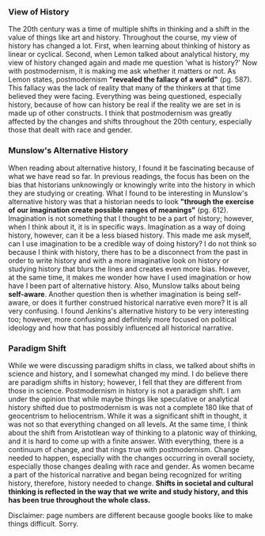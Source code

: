 ### View of History

The 20th century was a time of multiple shifts in thinking and a shift in the value of things like art and history. Throughout the course, my view of history has changed a lot. First, when learning about thinking of history as linear or cyclical. Second, when Lemon talked about analytical history, my view of history changed again and made me question 'what is history?' Now with postmodernism, it is making me ask whether it matters or not. As Lemon states, postmodernism __"revealed the fallacy of a world"__ (pg. 587). This fallacy was the lack of reality that many of the thinkers at that time believed they were facing. Everything was being questioned, especially history, because of how can history be real if the reality we are set in is made up of other constructs. I think that postmodernism was greatly affected by the changes and shifts throughout the 20th century, especially those that dealt with race and gender. 

### Munslow's Alternative History
 
When reading about alternative history, I found it be fascinating because of what we have read so far. In previous readings, the focus has been on the bias that historians unknowingly or knowingly write into the history in which they are studying or creating. What I found to be interesting in Munslow's alternative history was that a historian needs to look __"through the exercise of our imagination create possible ranges of meanings"__ (pg. 612). Imagination is not something that I thought to be a part of history; however, when I think about it, it is in specific ways. Imagination as a way of doing history, however, can it be a less biased history. This made me ask myself, can I use imagination to be a credible way of doing history? I do not think so because I think with history, there has to be a disconnect from the past in order to write history and with a more imaginative look on history or studying history that blurs the lines and creates even more bias. However, at the same time, it makes me wonder how have I used imagination or how have I been part of alternative history. Also, Munslow talks about being __self-aware__. Another question then is whether imagination is being self-aware, or does it further construed historical narrative even more? It is all very confusing. I found Jenkins's alternative history to be very interesting too; however, more confusing and definitely more focused on political ideology and how that has possibly influenced all historical narrative. 

### Paradigm Shift

While we were discussing paradigm shifts in class, we talked about shifts in science and history, and I somewhat changed my mind. I do believe there are paradigm shifts in history; however, I fell that they are different from those in science. Postmodernism in history is not a paradigm shift. I am under the opinion that while maybe things like speculative or analytical history shifted due to postmodernism is was not a complete 180 like that of geocentrism to heliocentrism. While it was a significant shift in thought, it was not so that everything changed on all levels. At the same time, I think about the shift from Aristotlean way of thinking to a platonic way of thinking, and it is hard to come up with a finite answer. With everything, there is a continuum of change, and that rings true with postmodernism. Change needed to happen, especially with the changes occurring in overall society, especially those changes dealing with race and gender. As women became a part of the historical narrative and began being recognized for writing history, therefore, history needed to change. __Shifts in societal and cultural thinking is reflected in the way that we write and study history, and this has been true throughout the whole class.__



Disclaimer: page numbers are different because google books like to make things difficult. Sorry. 

